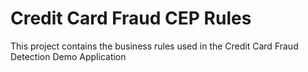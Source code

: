 Credit Card Fraud CEP Rules
===

This project contains the business rules used in the Credit Card Fraud Detection Demo Application